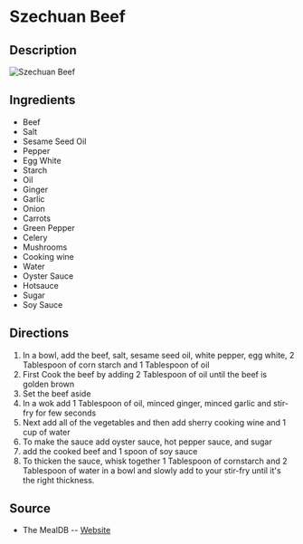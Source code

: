 # Szechuan Beef

## Description
![Szechuan Beef](https://www.themealdb.com/images/media/meals/1529443236.jpg "Szechuan Beef")

## Ingredients
- Beef
- Salt
- Sesame Seed Oil
- Pepper
- Egg White
- Starch
- Oil
- Ginger
- Garlic
- Onion
- Carrots
- Green Pepper
- Celery
- Mushrooms
- Cooking wine
- Water
- Oyster Sauce
- Hotsauce
- Sugar
- Soy Sauce

## Directions
1. In a bowl, add the beef, salt, sesame seed oil, white pepper, egg white, 2 Tablespoon of corn starch and 1 Tablespoon of oil
2. First Cook the beef by adding 2 Tablespoon of oil until the beef is golden brown
3. Set the beef aside
4. In a wok add 1 Tablespoon of oil, minced ginger, minced garlic and stir-fry for few seconds
5. Next add all of the vegetables and then add sherry cooking wine and 1 cup of water
6. To make the sauce add oyster sauce, hot pepper sauce, and sugar
7. add the cooked beef and 1 spoon of soy sauce
8. To thicken the sauce, whisk together 1 Tablespoon of cornstarch and 2 Tablespoon of water in a bowl and slowly add to your stir-fry until it's the right thickness.

## Source

- The MealDB -- [Website](https://themealdb.com/)
